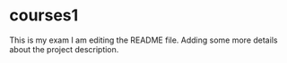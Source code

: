 # courses1
This is my exam
I am editing the README file. Adding some more details about the project description.
